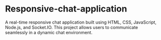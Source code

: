 # Responsive-chat-application
A real-time responsive chat application built using HTML, CSS, JavaScript, Node.js, and Socket.IO. This project allows users to communicate seamlessly in a dynamic chat environment.
